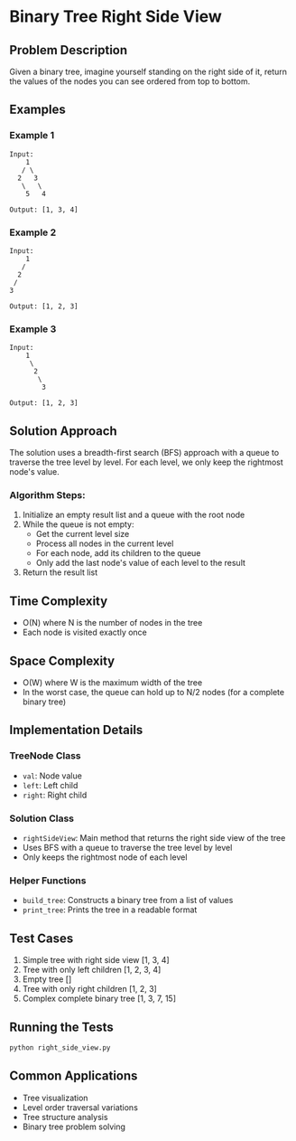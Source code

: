 # Binary Tree Right Side View

## Problem Description
Given a binary tree, imagine yourself standing on the right side of it, return the values of the nodes you can see ordered from top to bottom.

## Examples

### Example 1
```
Input:
    1
   / \
  2   3
   \   \
    5   4

Output: [1, 3, 4]
```

### Example 2
```
Input:
    1
   /
  2
 /
3

Output: [1, 2, 3]
```

### Example 3
```
Input:
    1
     \
      2
       \
        3

Output: [1, 2, 3]
```

## Solution Approach
The solution uses a breadth-first search (BFS) approach with a queue to traverse the tree level by level. For each level, we only keep the rightmost node's value.

### Algorithm Steps:
1. Initialize an empty result list and a queue with the root node
2. While the queue is not empty:
   - Get the current level size
   - Process all nodes in the current level
   - For each node, add its children to the queue
   - Only add the last node's value of each level to the result
3. Return the result list

## Time Complexity
- O(N) where N is the number of nodes in the tree
- Each node is visited exactly once

## Space Complexity
- O(W) where W is the maximum width of the tree
- In the worst case, the queue can hold up to N/2 nodes (for a complete binary tree)

## Implementation Details

### TreeNode Class
- `val`: Node value
- `left`: Left child
- `right`: Right child

### Solution Class
- `rightSideView`: Main method that returns the right side view of the tree
- Uses BFS with a queue to traverse the tree level by level
- Only keeps the rightmost node of each level

### Helper Functions
- `build_tree`: Constructs a binary tree from a list of values
- `print_tree`: Prints the tree in a readable format

## Test Cases
1. Simple tree with right side view [1, 3, 4]
2. Tree with only left children [1, 2, 3, 4]
3. Empty tree []
4. Tree with only right children [1, 2, 3]
5. Complex complete binary tree [1, 3, 7, 15]

## Running the Tests
```bash
python right_side_view.py
```

## Common Applications
- Tree visualization
- Level order traversal variations
- Tree structure analysis
- Binary tree problem solving 
